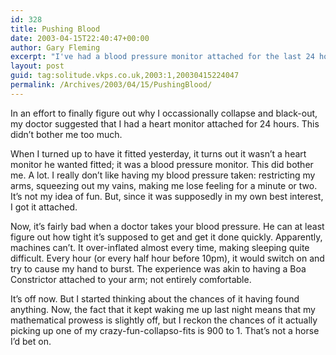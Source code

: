 ```yaml
---
id: 328
title: Pushing Blood
date: 2003-04-15T22:40:47+00:00
author: Gary Fleming
excerpt: "I've had a blood pressure monitor attached for the last 24 hours"
layout: post
guid: tag:solitude.vkps.co.uk,2003:1,20030415224047
permalink: /Archives/2003/04/15/PushingBlood/
---
```

In an effort to finally figure out why I occassionally collapse and black-out, my doctor suggested that I had a heart monitor attached for 24 hours. This didn&#8217;t bother me too much.

When I turned up to have it fitted yesterday, it turns out it wasn&#8217;t a heart monitor he wanted fitted; it was a blood pressure monitor. This did bother me. A lot. I really don&#8217;t like having my blood pressure taken: restricting my arms, squeezing out my vains, making me lose feeling for a minute or two. It&#8217;s not my idea of fun. But, since it was supposedly in my own best interest, I got it attached.

Now, it&#8217;s fairly bad when a doctor takes your blood pressure. He can at least figure out how tight it&#8217;s supposed to get and get it done quickly. Apparently, machines can&#8217;t. It over-inflated almost every time, making sleeping quite difficult. Every hour (or every half hour before 10pm), it would switch on and try to cause my hand to burst. The experience was akin to having a Boa Constrictor attached to your arm; not entirely comfortable.

It&#8217;s off now. But I started thinking about the chances of it having found anything. Now, the fact that it kept waking me up last night means that my mathematical prowess is slightly off, but I reckon the chances of it actually picking up one of my crazy-fun-collapso-fits is 900 to 1. That&#8217;s not a horse I&#8217;d bet on.